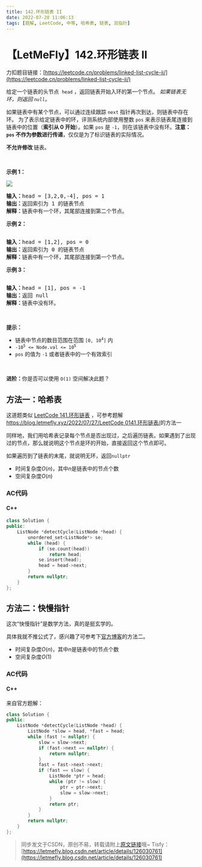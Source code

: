 ```yaml
---
title: 142.环形链表 II
date: 2022-07-28 11:06:13
tags: [题解, LeetCode, 中等, 哈希表, 链表, 双指针]
---
```


# 【LetMeFly】142.环形链表 II

力扣题目链接：[https://leetcode.cn/problems/linked-list-cycle-ii/](https://leetcode.cn/problems/linked-list-cycle-ii/)

<p>给定一个链表的头节点 &nbsp;<code>head</code>&nbsp;，返回链表开始入环的第一个节点。&nbsp;<em>如果链表无环，则返回&nbsp;<code>null</code>。</em></p>

<p>如果链表中有某个节点，可以通过连续跟踪 <code>next</code> 指针再次到达，则链表中存在环。 为了表示给定链表中的环，评测系统内部使用整数 <code>pos</code> 来表示链表尾连接到链表中的位置（<strong>索引从 0 开始</strong>）。如果 <code>pos</code> 是 <code>-1</code>，则在该链表中没有环。<strong>注意：<code>pos</code> 不作为参数进行传递</strong>，仅仅是为了标识链表的实际情况。</p>

<p><strong>不允许修改 </strong>链表。</p>

<ul>
</ul>

<p>&nbsp;</p>

<p><strong>示例 1：</strong></p>

<p><img src="https://assets.leetcode.com/uploads/2018/12/07/circularlinkedlist.png" /></p>

<pre>
<strong>输入：</strong>head = [3,2,0,-4], pos = 1
<strong>输出：</strong>返回索引为 1 的链表节点
<strong>解释：</strong>链表中有一个环，其尾部连接到第二个节点。
</pre>

<p><strong>示例&nbsp;2：</strong></p>

<p><img alt="" src="https://assets.leetcode-cn.com/aliyun-lc-upload/uploads/2018/12/07/circularlinkedlist_test2.png" /></p>

<pre>
<strong>输入：</strong>head = [1,2], pos = 0
<strong>输出：</strong>返回索引为 0 的链表节点
<strong>解释：</strong>链表中有一个环，其尾部连接到第一个节点。
</pre>

<p><strong>示例 3：</strong></p>

<p><img alt="" src="https://assets.leetcode-cn.com/aliyun-lc-upload/uploads/2018/12/07/circularlinkedlist_test3.png" /></p>

<pre>
<strong>输入：</strong>head = [1], pos = -1
<strong>输出：</strong>返回 null
<strong>解释：</strong>链表中没有环。
</pre>

<p>&nbsp;</p>

<p><strong>提示：</strong></p>

<ul>
	<li>链表中节点的数目范围在范围 <code>[0, 10<sup>4</sup>]</code> 内</li>
	<li><code>-10<sup>5</sup> &lt;= Node.val &lt;= 10<sup>5</sup></code></li>
	<li><code>pos</code> 的值为 <code>-1</code> 或者链表中的一个有效索引</li>
</ul>

<p>&nbsp;</p>

<p><strong>进阶：</strong>你是否可以使用 <code>O(1)</code> 空间解决此题？</p>


    
## 方法一：哈希表

这道题类似 [LeetCode 141.环形链表](https://leetcode.cn/problems/linked-list-cycle/LeetCode ) ，可参考题解[https://blog.letmefly.xyz/2022/07/27/LeetCode 0141.环形链表/](https://blog.letmefly.xyz/2022/07/27/LeetCode%200141.%E7%8E%AF%E5%BD%A2%E9%93%BE%E8%A1%A8/)的方法一

同样地，我们用哈希表记录每个节点是否出现过，之后遍历链表。如果遇到了出现过的节点，那么就说明这个节点是环的开始，直接返回这个节点即可。

如果遍历到了链表的末尾，就说明无环，返回```nullptr```

+ 时间复杂度$O(n)$，其中$n$是链表中的节点个数
+ 空间复杂度$O(n)$

### AC代码

#### C++

```cpp
class Solution {
public:
    ListNode *detectCycle(ListNode *head) {
        unordered_set<ListNode*> se;
        while (head) {
            if (se.count(head))
                return head;
            se.insert(head);
            head = head->next;
        }
        return nullptr;
    }
};
```

## 方法二：快慢指针

这次“快慢指针”是数学方法，真的是挺玄学的。

具体我就不推公式了，感兴趣了可参考下[官方博客](https://leetcode.cn/problems/linked-list-cycle-ii/solution/huan-xing-lian-biao-ii-by-leetcode-solution/)的方法二。

+ 时间复杂度$O(n)$，其中$n$是链表中的节点个数
+ 空间复杂度$O(1)$


### AC代码

#### C++

来自官方题解：

```cpp
class Solution {
public:
    ListNode *detectCycle(ListNode *head) {
        ListNode *slow = head, *fast = head;
        while (fast != nullptr) {
            slow = slow->next;
            if (fast->next == nullptr) {
                return nullptr;
            }
            fast = fast->next->next;
            if (fast == slow) {
                ListNode *ptr = head;
                while (ptr != slow) {
                    ptr = ptr->next;
                    slow = slow->next;
                }
                return ptr;
            }
        }
        return nullptr;
    }
};
```

> 同步发文于CSDN，原创不易，转载请附上[原文链接](https://blog.letmefly.xyz/2022/07/28/LeetCode%200142.%E7%8E%AF%E5%BD%A2%E9%93%BE%E8%A1%A8II/)哦~
> Tisfy：[https://letmefly.blog.csdn.net/article/details/126030761](https://letmefly.blog.csdn.net/article/details/126030761)
